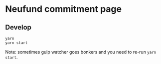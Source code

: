 # Neufund commitment page

## Develop

```
yarn 
yarn start
```
 Note: sometimes gulp watcher goes bonkers and you need to re-run `yarn start`.